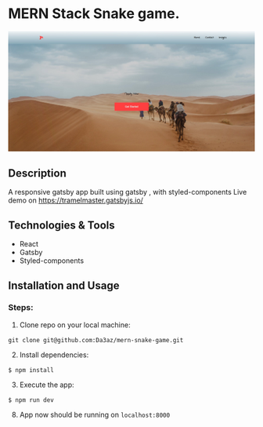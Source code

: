# MERN Stack Snake game.

<img src="githubImg/app-image.jpg"/>

## Description

A responsive gatsby app built using gatsby , with styled-components
Live demo on https://tramelmaster.gatsbyjs.io/

## Technologies & Tools

* React
* Gatsby
* Styled-components


## Installation and Usage


### Steps:
1. Clone repo on your local machine:
```
git clone git@github.com:Da3az/mern-snake-game.git
```
2. Install dependencies:
```
$ npm install
```
3. Execute the app:<br/>
```
$ npm run dev
```
8. App now should be running on ```localhost:8000```
